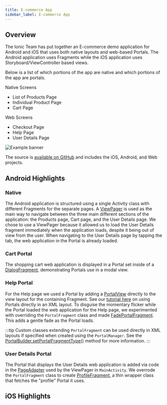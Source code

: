 ```yaml
---
title: E-commerce App
sidebar_label: E-commerce App
---
```


## Overview

The Ionic Team has put together an E-commerce demo application for Android and iOS that uses both native layouts and web-based Portals. The Android application uses Fragments while the iOS application uses Storyboard/ViewController based views.

Below is a list of which portions of the app are native and which portions of the app are portals.

Native Screens

- List of Products Page
- Individual Product Page
- Cart Page

Web Screens

- Checkout Page
- Help Page
- User Details Page

![Example banner](/img/ecommerce-storyboard.svg)

The source is [available on GitHub](https://github.com/ionic-team/portals-ecommerce-demo/) and includes the iOS, Android, and Web projects.

## Android Highlights

### Native

The Android application is structured using a single Activity class with different Fragments for the separate pages. A [ViewPager](https://developer.android.com/training/animation/screen-slide-2) is used as the main way to navigate between the three main different sections of the application: the Products page, Cart page, and the User Details page. We chose to use a ViewPager because it allowed us to load the User Details fragment immediately when the application loads, despite it being out of view from the user. When navigating to the User Details page by tapping the tab, the web application in the Portal is already loaded.

### Cart Portal

The shopping cart web application is displayed in a Portal set inside of a [DialogFragment](https://github.com/ionic-team/portals-ecommerce-demo/blob/main/android/PortalsEcommerce/app/src/main/java/io/ionic/demo/ecommerce/ui/cart/CheckoutDialogFragment.java), demonstrating Portals use in a modal view.

### Help Portal

For the Help page we used a Portal by adding a [PortalView](../reference/android/portal-view) directly to the view layout for the containing Fragment. See our [tutorial here](../tutorials/android/create-view-via-xml) on using Portals directly in an XML layout. To disguise the momentary flicker while the Portal loaded the web application for the Help page, we experimented with overriding the `PortalFragment` class and made [FadePortalFragment](https://github.com/ionic-team/portals-ecommerce-demo/blob/main/android/PortalsEcommerce/app/src/main/java/io/ionic/demo/ecommerce/portals/FadePortalFragment.java). This adds a gentle fade as the Portal loads.

:::tip
Custom classes extending `PortalFragment` can be used directly in XML layouts if specified when created using the `PortalManager`. See the [PortalBuilder.setPortalFragmentType()](../reference/android/portal-builder#setportalfragmenttype) method for more information.
:::

### User Details Portal

The Portal that displays the User Details web application is added via code in the [PageAdapter](https://github.com/ionic-team/portals-ecommerce-demo/blob/main/android/PortalsEcommerce/app/src/main/java/io/ionic/demo/ecommerce/PageAdapter.java) used by the ViewPager in `MainActivity`. We overrode the `PortalFragment` class to create [ProfileFragment](https://github.com/ionic-team/portals-ecommerce-demo/blob/main/android/PortalsEcommerce/app/src/main/java/io/ionic/demo/ecommerce/ui/profile/ProfileFragment.java), a thin wrapper class that fetches the "profile" Portal it uses.

## iOS Highlights
